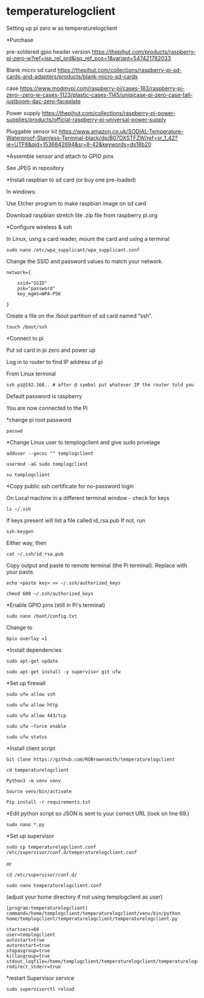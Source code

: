 # temperaturelogclient
Setting up pi zero w as temperaturelogclient 

*Purchase

pre-soldered gpio header version
https://thepihut.com/products/raspberry-pi-zero-w?ref=isp_rel_prd&isp_ref_pos=1&variant=547421782033

Blank micro sd card
https://thepihut.com/collections/raspberry-pi-sd-cards-and-adapters/products/blank-micro-sd-cards

case
https://www.modmypi.com/raspberry-pi/cases-183/raspberry-pi-zero--zero-w-cases-1123/plastic-cases-1145/unipicase-pi-zero-case-tall-justboom-dac-zero-faceplate

Power supply 
https://thepihut.com/collections/raspberry-pi-power-supplies/products/official-raspberry-pi-universal-power-supply

Pluggable sensor kit
https://www.amazon.co.uk/SODIAL-Temperature-Waterproof-Stainless-Terminal-black/dp/B07DXSTFZW/ref=sr_1_42?ie=UTF8&qid=1536842694&sr=8-42&keywords=ds18b20

*Assemble sensor and attach to GPIO pins

See JPEG in repository

*Install raspbian to sd card (or buy one pre-loaded)

In windows:

Use Etcher program to make raspbian image on sd card

Download raspbian stretch lite .zip file from raspberry pi.org

*Configure wireless & ssh 

In Linux, usng a card reader, mount the card and using a terminal

    sudo nano /etc/wpa_supplicant/wpa_supplicant.conf

Change the SSID and password values to match your network.

    network={

        ssid="SSID"
        psk="password"
        key_mgmt=WPA-PSK

    }

Create a file on the /boot partition of sd card named “ssh”.
    
    touch /boot/ssh

*Connect to pi 

Put sd card in pi zero and power up

Log in to router to find IP address of pi

From Linux terminal

    ssh pi@192.168.. # after @ symbol put whatever IP the router told you
    
Default password is raspberry

You are now connected to the Pi

*change pi root password 

    passwd 

*Change Linux user to templogclient and give sudo privelage 

    adduser --gecos "" templogclient 

    usermod -aG sudo templogclient 

    su templogclient 

*Copy public ssh certificate for no-password login 

On Local machine in a different terminal window - check for keys

    ls ~/.ssh

If keys present will list a file called id_rsa.pub
If not, run

    ssh-keygen
    
Either way, then    

    cat ~/.ssh/id_rsa.pub

Copy output and paste to remote terminal (the Pi terminal). Replace <paste key> with your paste.

    echo <paste key> >> ~/.ssh/authorized_keys

    chmod 600 ~/.ssh/authorized_keys

*Enable GPIO pins (still in Pi's terminal)

    sudo nano /boot/config.txt
    
Change to 

    Gpio overlay =1

*Install dependencies  

    sudo apt-get update

    sudo apt-get install -y supervisor git ufw 

*Set up firewall 

    sudo ufw allow ssh 

    sudo ufw allow http

    sudo ufw allow 443/tcp

    sudo ufw —force enable

    sudo ufw status

*Install client script 

    Git clone https://github.com/ROBrownsmith/temperaturelogclient

    cd temperaturelogclient

    Python3 -m venv venv 

    Source venv/bin/activate

    Pip install -r requirements.txt

*Edit python script so JSON is sent to your correct URL (look on line 69.)

    sudo nano *.py

*Set up supervisor 

    sudo cp temperaturelogclient.conf /etc/supervisor/conf.d/temperaturelogclient.conf

or

    cd /etc/supervisor/conf.d/

    sudo nano temperaturelogclient.conf
(adjust your home directory if not using templogclient as user)

    [program:temperaturelogclient]
    command=/home/templogclient/temperaturelogclient/venv/bin/python home/templogclient/temperaturelogclient/temperaturelogclient.py

    startsecs=60
    user=templogclient
    autostart=true
    autorestart=true
    stopasgroup=true
    killasgroup=true
    stdout_logfile=/home/templogclient/temperaturelogclient/temperaturelogclient_output.txt
    redirect_stderr=true

*restart Supervisor service

    sudo supervisorctl reload
